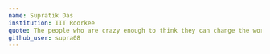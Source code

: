 ```yaml
---
name: Supratik Das
institution: IIT Roorkee
quote: The people who are crazy enough to think they can change the world are the ones who do.
github_user: supra08
---
```

